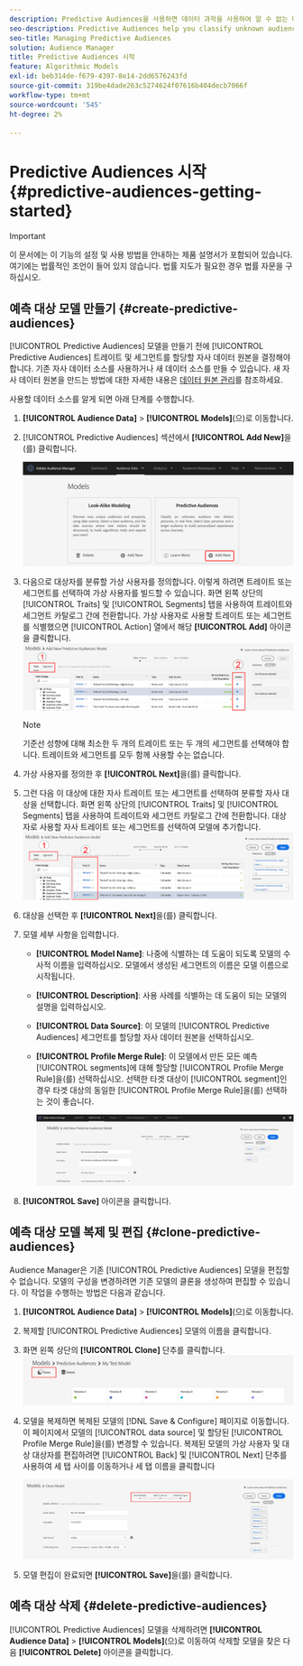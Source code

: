 ```yaml
---
description: Predictive Audiences을 사용하면 데이터 과학을 사용하여 알 수 없는 대상을 실시간으로 개별 성향으로 분류할 수 있습니다.
seo-description: Predictive Audiences help you classify unknown audiences into distinct personas in real-time, using data science.
seo-title: Managing Predictive Audiences
solution: Audience Manager
title: Predictive Audiences 시작
feature: Algorithmic Models
exl-id: beb314de-f679-4397-8e14-2dd6576243fd
source-git-commit: 319be4dade263c5274624f07616b404decb7066f
workflow-type: tm+mt
source-wordcount: '545'
ht-degree: 2%

---
```


# Predictive Audiences 시작 {#predictive-audiences-getting-started}

>[!IMPORTANT]
>이 문서에는 이 기능의 설정 및 사용 방법을 안내하는 제품 설명서가 포함되어 있습니다. 여기에는 법률적인 조언이 들어 있지 않습니다. 법률 지도가 필요한 경우 법률 자문을 구하십시오.

## 예측 대상 모델 만들기 {#create-predictive-audiences}

[!UICONTROL Predictive Audiences] 모델을 만들기 전에 [!UICONTROL Predictive Audiences] 트레이트 및 세그먼트를 할당할 자사 데이터 원본을 결정해야 합니다. 기존 자사 데이터 소스를 사용하거나 새 데이터 소스를 만들 수 있습니다. 새 자사 데이터 원본을 만드는 방법에 대한 자세한 내용은 [데이터 원본 관리](https://experienceleague.adobe.com/docs/audience-manager/user-guide/features/data-sources/manage-datasources.html?lang=ko)를 참조하세요.

사용할 데이터 소스를 알게 되면 아래 단계를 수행합니다.

1. **[!UICONTROL Audience Data]** > **[!UICONTROL Models]**(으)로 이동합니다.
1. [!UICONTROL Predictive Audiences] 섹션에서 **[!UICONTROL Add New]**&#x200B;을(를) 클릭합니다.

   ![스마트 사용자 추가](assets/predictive-audiences-add.png)

1. 다음으로 대상자를 분류할 가상 사용자를 정의합니다. 이렇게 하려면 트레이트 또는 세그먼트를 선택하여 가상 사용자를 빌드할 수 있습니다. 화면 왼쪽 상단의 [!UICONTROL Traits] 및 [!UICONTROL Segments] 탭을 사용하여 트레이트와 세그먼트 카탈로그 간에 전환합니다. 가상 사용자로 사용할 트레이트 또는 세그먼트를 식별했으면 [!UICONTROL Action] 열에서 해당 **[!UICONTROL Add]** 아이콘을 클릭합니다.
   ![스마트 사용자 선택 가상 사용자](assets/predictive-audiences-persona.png)
   >[!NOTE]
   >기준선 성향에 대해 최소한 두 개의 트레이트 또는 두 개의 세그먼트를 선택해야 합니다. 트레이트와 세그먼트를 모두 함께 사용할 수는 없습니다.
1. 가상 사용자를 정의한 후 **[!UICONTROL Next]**&#x200B;을(를) 클릭합니다.
1. 그런 다음 이 대상에 대한 자사 트레이트 또는 세그먼트를 선택하여 분류할 자사 대상을 선택합니다. 화면 왼쪽 상단의 [!UICONTROL Traits] 및 [!UICONTROL Segments] 탭을 사용하여 트레이트와 세그먼트 카탈로그 간에 전환합니다. 대상자로 사용할 자사 트레이트 또는 세그먼트를 선택하여 모델에 추가합니다.
   ![smart-persona-select-audience](assets/predictive-audiences-audience.png)
1. 대상을 선택한 후 **[!UICONTROL Next]**&#x200B;을(를) 클릭합니다.
1. 모델 세부 사항을 입력합니다.
   * **[!UICONTROL Model Name]**: 나중에 식별하는 데 도움이 되도록 모델의 수사적 이름을 입력하십시오. 모델에서 생성된 세그먼트의 이름은 모델 이름으로 시작됩니다.
   * **[!UICONTROL Description]**: 사용 사례를 식별하는 데 도움이 되는 모델의 설명을 입력하십시오.
   * **[!UICONTROL Data Source]**: 이 모델의 [!UICONTROL Predictive Audiences] 세그먼트를 할당할 자사 데이터 원본을 선택하십시오.
   * **[!UICONTROL Profile Merge Rule]**: 이 모델에서 만든 모든 예측 [!UICONTROL segments]에 대해 할당할 [!UICONTROL Profile Merge Rule]을(를) 선택하십시오. 선택한 타겟 대상이 [!UICONTROL segment]인 경우 타겟 대상의 동일한 [!UICONTROL Profile Merge Rule]을(를) 선택하는 것이 좋습니다.

     ![predictive-audiences-save](assets/predictive-audiences-save.png)
1. **[!UICONTROL Save]** 아이콘을 클릭합니다.

## 예측 대상 모델 복제 및 편집 {#clone-predictive-audiences}

Audience Manager은 기존 [!UICONTROL Predictive Audiences] 모델을 편집할 수 없습니다. 모델의 구성을 변경하려면 기존 모델의 클론을 생성하여 편집할 수 있습니다. 이 작업을 수행하는 방법은 다음과 같습니다.

1. **[!UICONTROL Audience Data]** > **[!UICONTROL Models]**(으)로 이동합니다.
2. 복제할 [!UICONTROL Predictive Audiences] 모델의 이름을 클릭합니다.
3. 화면 왼쪽 상단의 **[!UICONTROL Clone]** 단추를 클릭합니다.
   ![predictive-audiences-clone](assets/predictive-audiences-clone.png)
4. 모델을 복제하면 복제된 모델의 [!DNL Save & Configure] 페이지로 이동합니다. 이 페이지에서 모델의 [!UICONTROL data source] 및 할당된 [!UICONTROL Profile Merge Rule]을(를) 변경할 수 있습니다. 복제된 모델의 가상 사용자 및 대상 대상자를 편집하려면 [!UICONTROL Back] 및 [!UICONTROL Next] 단추를 사용하여 세 탭 사이를 이동하거나 세 탭 이름을 클릭합니다

   ![predictive-audiences-clone-navigate](assets/predictive-audiences-clone-navigate.png)

5. 모델 편집이 완료되면 **[!UICONTROL Save]**&#x200B;을(를) 클릭합니다.

## 예측 대상 삭제 {#delete-predictive-audiences}

[!UICONTROL Predictive Audiences] 모델을 삭제하려면 **[!UICONTROL Audience Data]** > **[!UICONTROL Models]**(으)로 이동하여 삭제할 모델을 찾은 다음 **[!UICONTROL Delete]** 아이콘을 클릭합니다.
